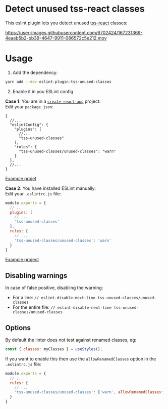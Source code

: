 # Detect unused tss-react classes

This eslint plugin lets you detect unused [tss-react](https://tss-react.dev) classes:

https://user-images.githubusercontent.com/6702424/167231369-4eaeb5b2-bb39-4647-9911-086572c5e212.mov


# Usage

1. Add the dependency:
```sh
yarn add --dev eslint-plugin-tss-unused-classes
```

2. Enable it in you ESLint config

**Case 1**: You are in a [`create-react-app`](https://create-react-app.dev/) project:  
Edit your `package.json`:  

```jsonc
{
  //...
  "eslintConfig": {
    "plugins": [
      //...
      "tss-unused-classes"
    ],
    "rules": {
      "tss-unused-classes/unused-classes": "warn"
    }
  },
  //...
}
```
[Example projet](https://github.com/InseeFrLab/onyxia-web)

**Case 2**: You have installed ESLint manually:  
Edit your `.eslintrc.js` file:  
```js
module.exports = {
  // ...
  plugins: [
    // ...
    'tss-unused-classes'
  ],
  rules: {
    // ...
    'tss-unused-classes/unused-classes': 'warn'
  }
}
```
[Example project](https://github.com/InseeFrLab/onyxia-ui)


## Disabling warnings

In case of false positive, disabling the warning:  

- For a line: `// eslint-disable-next-line tss-unused-classes/unused-classes`
- For the entire file: `// eslint-disable-next-line tss-unused-classes/unused-classes`

## Options

By default the linter does not test against renamed classes, eg: 

```js
const { classes: myClasses } = useStyles();
```

If you want to enable this then use the `allowRenamedClasses` option in the `.eslintrc.js` file:

```js
module.exports = {
  // ...
  rules: {
    // ...
    'tss-unused-classes/unused-classes': ['warn', allowRenamedClasses: true]
  }
}
```